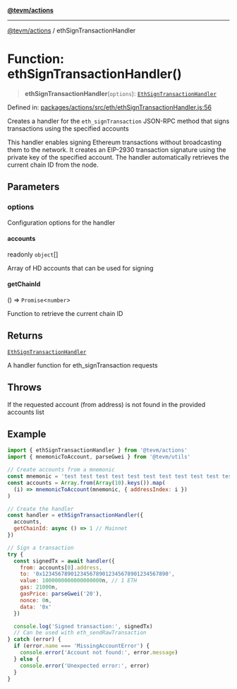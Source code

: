 [**@tevm/actions**](../README.md)

***

[@tevm/actions](../globals.md) / ethSignTransactionHandler

# Function: ethSignTransactionHandler()

> **ethSignTransactionHandler**(`options`): [`EthSignTransactionHandler`](../type-aliases/EthSignTransactionHandler.md)

Defined in: [packages/actions/src/eth/ethSignTransactionHandler.js:56](https://github.com/evmts/tevm-monorepo/blob/main/packages/actions/src/eth/ethSignTransactionHandler.js#L56)

Creates a handler for the `eth_signTransaction` JSON-RPC method that signs transactions using the specified accounts

This handler enables signing Ethereum transactions without broadcasting them to the network. It creates an EIP-2930
transaction signature using the private key of the specified account. The handler automatically retrieves the
current chain ID from the node.

## Parameters

### options

Configuration options for the handler

#### accounts

readonly `object`[]

Array of HD accounts that can be used for signing

#### getChainId

() => `Promise`\<`number`\>

Function to retrieve the current chain ID

## Returns

[`EthSignTransactionHandler`](../type-aliases/EthSignTransactionHandler.md)

A handler function for eth_signTransaction requests

## Throws

If the requested account (from address) is not found in the provided accounts list

## Example

```javascript
import { ethSignTransactionHandler } from '@tevm/actions'
import { mnemonicToAccount, parseGwei } from '@tevm/utils'

// Create accounts from a mnemonic
const mnemonic = 'test test test test test test test test test test test junk'
const accounts = Array.from(Array(10).keys()).map(
  (i) => mnemonicToAccount(mnemonic, { addressIndex: i })
)

// Create the handler
const handler = ethSignTransactionHandler({
  accounts,
  getChainId: async () => 1 // Mainnet
})

// Sign a transaction
try {
  const signedTx = await handler({
    from: accounts[0].address,
    to: '0x1234567890123456789012345678901234567890',
    value: 1000000000000000000n, // 1 ETH
    gas: 21000n,
    gasPrice: parseGwei('20'),
    nonce: 0n,
    data: '0x'
  })

  console.log('Signed transaction:', signedTx)
  // Can be used with eth_sendRawTransaction
} catch (error) {
  if (error.name === 'MissingAccountError') {
    console.error('Account not found:', error.message)
  } else {
    console.error('Unexpected error:', error)
  }
}
```
